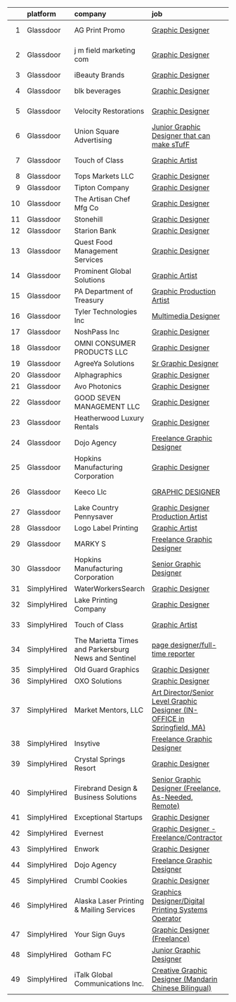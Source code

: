 

|    | platform    | company                                              | job                                                                                                                                                                                                                                                                                                                                                                                                                                                                                                                                                                                                                                                                                                                                                                                                                                                                                                                                                                                                         | update_time   | location            |
|---:|:------------|:-----------------------------------------------------|:------------------------------------------------------------------------------------------------------------------------------------------------------------------------------------------------------------------------------------------------------------------------------------------------------------------------------------------------------------------------------------------------------------------------------------------------------------------------------------------------------------------------------------------------------------------------------------------------------------------------------------------------------------------------------------------------------------------------------------------------------------------------------------------------------------------------------------------------------------------------------------------------------------------------------------------------------------------------------------------------------------|:--------------|:--------------------|
|  1 | Glassdoor   | AG Print Promo                                       | [Graphic Designer](https://www.glassdoor.com/partner/jobListing.htm?pos=120&ao=1110586&s=58&guid=00000180ff25ee019fa85e373c5f2d3c&src=GD_JOB_AD&t=SR&vt=w&ea=1&cs=1_aedd581c&cb=1653548117973&jobListingId=1007891782589&cpc=BAB9AA3F436D8911&jrtk=3-0-1g3vibrjar166801-1g3vibrjnkuja800-8364e1a8b6e4e537--6NYlbfkN0DZ_-KDic7pbsuDuSDvqrg4K-eC_C3SKuyHfIHA2t9JOdnJRHw665Z_mhrKULj5rddsPe1f9U0MbDdxyaFx1sukCdztoiCdmNZAqy4jt2RoDzRr515p8FtyQ6N_xl0-MPfbY8G7bc9Wl1i-812IBRj_EOsejA-t3R83-gSf8QhqpCZZxFeySspwBll51lTdnw2L8M1y4zn-c2vY6KteBwWtj5ovko_LbK90tdXOUspx7Z8zxEgCZuO53xMjY9fddMRscf2LcEYSjIaE-OGhBUuMWyJodWqqNw4CxoK__0ddqp1chjSo9lXX4j9Poo0eCYE_cL3BifgYfpTOiUuB24P_RkWmu2eWWXfnYzUlzSglvVCdCEL8WFznsCp8l-ESxkWdWE1hM5R1Ztw6qpU96-Ie23ZQr-qschX-C34iLpfBGg3jG2_Ls7Pv4TpqUDgM3OQazELvG6RehFGVIgE4rNJ1zQRxbsRdqP_99xyCmxi1OiSfXjHAxkq6QJglGh4feCI%3D)                                                                                                                                                   | 24h           | Cuyahoga Falls, OH  |
|  2 | Glassdoor   | j m field marketing com                              | [Graphic Designer](https://www.glassdoor.com/partner/jobListing.htm?pos=121&ao=1110586&s=58&guid=00000180ff25ee019fa85e373c5f2d3c&src=GD_JOB_AD&t=SR&vt=w&ea=1&cs=1_b6aef319&cb=1653548117973&jobListingId=1007876130978&cpc=82ABD2B5CEB98952&jrtk=3-0-1g3vibrjar166801-1g3vibrjnkuja800-938404155b3e5738--6NYlbfkN0DzpaRGt2zuf7LZ9vq62xs5UJvmfosCwheIzR0snvZDY8-_1yUZhPwIDgsmz9Ci8wiQbUxCJfpBZbuJSkruR0jjXwhpE8P6HK-8LaPn9nslhmtpPSkbCrYUPlOku1hsw2fnLma_j7ln-fhSkGR89okZqd56oQ31LtqJDAu-votV2NPHAzRKWfS5QJtmlQvmgkd_hijMasor3voR2eiOoNPoK4-Vl6iI4dl1CC_aS9QVMXk8A96iHAEH9L7khGs4n7lT0ksK5qw2tXB4Mhey4qZf_RIPxsDVa_s4PJOaUqyOdilfqtsRTkZWhcZPKOshXhXk9v-bMR1DmFIF3I8RUUSo2tLLfj7l5o7PBT-jzOH-Qy3zL8A5_sL5SfVeUMk5mO4LON6qdjsishZmuN44qa3BEYlbSSz0wLdPkBlQnDRGq6UJb784U-esHGJKiEhBRAd_x2Dh7q9hFi_WsJ1Z_QVo3tnx2fAEXwngJhQ5x-G0VxRRCaPnUgonZPAwj9BH8DI%3D)                                                                                                                                                   | 6d            | Fort Lauderdale, FL |
|  3 | Glassdoor   | iBeauty Brands                                       | [Graphic Designer](https://www.glassdoor.com/partner/jobListing.htm?pos=118&ao=1110586&s=58&guid=00000180ff25ee019fa85e373c5f2d3c&src=GD_JOB_AD&t=SR&vt=w&ea=1&cs=1_df7e7527&cb=1653548117972&jobListingId=1007889460296&cpc=9DC6E4D8324653EE&jrtk=3-0-1g3vibrjar166801-1g3vibrjnkuja800-6ac29f4d46719f01--6NYlbfkN0Bak6EwiWOi-lH95KQGz_2IteeDTGQu8PC0CTdvZEvB8aTxCVl-Yeh_qmspGBAX3vgbxoJuzbW3FoZo6byqxCXLwNK56gfZUKijTHbUINfxmFBAYcY2Zo0iMzF5nIGQKxFqPZLLuwSb9yYcLqtdWuGuYE1VrKOIl7uGDXH6xNO85maWtBP_MC4qKz8SMUW7d8-M70NWrLfB3as8SpTVvPlrNyyFmfjQGlHbMOTA8CyqdUb_nEh4j8qyJ5vvsyPb288H5Zg2oTOdlX0yXdpVyQ1g6LvlKZcIQtXYenQuX8j0eUr4hlTiXomWuvRZZy-5PXbeeiSvHz0aKZaIdPjU78GvthW7yFuh9EUZoRHdfgQdPF5_uz3U7dx98eWjVTcESgWMFNE9rlVngOm-omKUbzBoPHn-UqCE_20-yxMF5K95Q3BYuVvKE-AP4uYd_ZtJ2FveqGr52H1e5WUMH1lLk_nvAZa3SLLOqRJ5oBftcePaT6GMHUW9DMsaW1dPmXGFh-M%3D)                                                                                                                                                   | 1d            | Remote              |
|  4 | Glassdoor   | blk  beverages                                       | [Graphic Designer](https://www.glassdoor.com/partner/jobListing.htm?pos=119&ao=1110586&s=58&guid=00000180ff25ee019fa85e373c5f2d3c&src=GD_JOB_AD&t=SR&vt=w&ea=1&cs=1_87dff583&cb=1653548117972&jobListingId=1007892816707&cpc=C5F9C09AE97B3D2F&jrtk=3-0-1g3vibrjar166801-1g3vibrjnkuja800-1ecf4d54b677fe95--6NYlbfkN0CmQFptuBwvgpP4H4UAn4vcQR8wV1X6TBGDeNhWpA9WGfQKlENHw0w71bZ0P9IZXQ8AUFEtpsp3BXtvCPTxRJV1MVztDu1j8R7tRaC6CKITRKXepZ47vhb2dF31f0NKn5PklY5srQOMhWjnm86twTPB6y8yVGOw3q1eANUKUegKMYSdux0g_hZNyMCOXQZyjt0Dav514MK-YVE1sbRoEnEISMOO-GFekBOWFFKAxK-IVLMk9lNX4dEbabAYYceaCCSjuUb-AL-PwUApfOENAnx74QEG7zHfItJohEXsX1UnQABYHl3Rayjkb1ibNlP76rnxcBHWSnKnjwBI7UmyPz8SUVZdXnv_rH1eSID9vnZNiD26DipWaSm9dxfsM0cattVNJ1Rrvw0GnbSaXdBC7HOaoYAIcO_Fb7B7ENzEHN_UXuNqT2iQwOU17GcNxWVkao1i47tFO7Az8MXrywgAeWvqWHkB9iiRnPCT8ZWinAKh2goSFYafIWpiIwqcQIKuapY%3D)                                                                                                                                                   | 24h           | Calabasas, CA       |
|  5 | Glassdoor   | Velocity Restorations                                | [Graphic Designer](https://www.glassdoor.com/partner/jobListing.htm?pos=114&ao=1110586&s=58&guid=00000180ff25ee019fa85e373c5f2d3c&src=GD_JOB_AD&t=SR&vt=w&ea=1&cs=1_4220008e&cb=1653548117972&jobListingId=1007887911698&cpc=F4EED0218A761C36&jrtk=3-0-1g3vibrjar166801-1g3vibrjnkuja800-e0fc1e34557cf4ec--6NYlbfkN0AN77IQYG4qNB0SF0w9dx5AeT6p643ab1gAjaH6HGqssQBJA-4q5WvA0ZG4q-PtYsqQ5oFqe6g39A6o_3et2Zbam0LYqADelB5QvZubF_F5f8UoVpNEnwAjONPvZzbWbiwc86gvmgZR83hvAqvKPaWK8S-001_GxdYoqVb-xeTFYIMCe4Y589JWzH24nNCqXLHIGvkrqoyy9RRhRBZesdF6_4jxAfnLP7Emir-A4V8w3Uhga1_YFvg_15Y9b96UtiAZgKLrIpX0awk_2r3ZOzxXmtYTQtpvfzSgY7A1e9xaLnXHXZOv01Xe8jB5rGeRp2w8hkZ3HHQWZP-K8JdHzAZ4Uy5Kxmy5cQd9GZv7d9X2bSL_lPh1ou7eIIpACkxhrNnxAvURIJPyFxFYLv0dh3v3jdJxlPhhvMHRqaw2FFUgvmd8hLPPtbl5uwxalsfvHpJgqDmgiR3S_e0dfC9sMzI1fzYS521R2WKchvhl8ld4HOtNuzrmdiu8CnVlxX-UhJ9UZhfZ_D0DFttcf9ik05B5NdK4b1RDIyboP6S1flHtlJcA7RhbvZRJf1Yevv6Q_EwVk9I6Dl6vIHwQLE8RBl_rmyeE1E2TJPY%3D)                                                   | 1d            | Cantonment, FL      |
|  6 | Glassdoor   | Union Square Advertising                             | [Junior Graphic Designer that can make sTufF ](https://www.glassdoor.com/partner/jobListing.htm?pos=125&ao=1110586&s=58&guid=00000180ff25ee019fa85e373c5f2d3c&src=GD_JOB_AD&t=SR&vt=w&ea=1&cs=1_f1164013&cb=1653548117973&jobListingId=1007886902861&cpc=6A22310A23505C64&jrtk=3-0-1g3vibrjar166801-1g3vibrjnkuja800-35cee95f2eade8d0--6NYlbfkN0AigI7WPkK7QOa8fhCxvhu3jyMHL7SKFokhLQprkIsIaJo1JuzSudU6oAL4N_YZqwdU1oU07On-tFYiSBVvQlF0JcYNHv8t8fXaHWCC7rZsQ-GpFhbGLEorqxWP_IYshdXvi7_OWmV0iIFCY872jRcg1W5qhDlBxQMwvGxPI84xgOUw8UastsDZZkcQfeH2fGKwVWEa1LkNB9arabkrdeCGQqhRLkBgNUtiF4nQtgrmhfUYwgb1jS3Cji8V8q7Y6sbhvGrglW-zOB7ShUccAZvGO_Fxqk129g2FqcA9S-xf54sHU_2yZspTFIX8rsstWYLowQ7IdLaWaxabewfYPAZUS1g_0ODmuWSVgIPgRNTS5c9ovUoW1nGQrMY6DHFr70oDlLvlQOa200vVpMcIW_ORfKvavCT4AwztTNXQVwD-R4NRmBgZHSx2ijc-OW1zSBoCHKIRQ8bebqNLDhx9UxSw-zlfGCxALLApLlOe706fhcMDzfjm2kR3nmpq9a7AmNY%3D)                                                                                                                       | 2d            | Ronkonkoma, NY      |
|  7 | Glassdoor   | Touch of Class                                       | [Graphic Artist](https://www.glassdoor.com/partner/jobListing.htm?pos=101&ao=1110586&s=58&guid=00000180ff25ee019fa85e373c5f2d3c&src=GD_JOB_AD&t=SR&vt=w&ea=1&cs=1_6a45b9e6&cb=1653548117969&jobListingId=1007892837281&cpc=93FEE4B5AF931032&jrtk=3-0-1g3vibrjar166801-1g3vibrjnkuja800-a99f29ac07e35c36--6NYlbfkN0DU132bGt_BV2dMWCFD-5MlgGDattNy7LHNV8We2AZ6-X2kg5Boov__sw1ZYj9e0-ppHScXlxUoUMWwSmH2B06TCaGowMPXlCs1hnrWF2rej4QU-jLPmaNJ38kU5VUXWT3yWTUdZO1Q-hZDkqb2I9EFz9MaIM355mGtC8jQpGmjumOcgZgv09uyiiHbohG5NN5KZziaE8hnYPPV0DIe7puWnpbLQpHNw9CBq6i2laEY-GfKaDr5SfCDB60ZzlRSD6vhIWRC-SazD9o8DUFc2MSzqtQ7OI-WcpmygF4RIg-lTriGze251ueVsGZJ1gAipri2lMeWOGdXykBDKN6YfY4ZRFoc4Y2bsyDrA3KmKZNXZfhIaMYJjdd85Mm8I3Ee0dJcgdnqBozO_oLZyfobs-ptAHYkygc7fp59DisNQg_Qyn1oNA4oGpZBpmYevV0Foa6S38rp36TRmcfLwPUegaoFOzHZlG5fux58A4qOjWHnuhAiSOQInfNtIBzM90LJdO-hS4bhK1DZ9Q%3D%3D)                                                                                                                                       | 24h           | Huntingburg, IN     |
|  8 | Glassdoor   | Tops Markets LLC                                     | [Graphic Designer](https://www.glassdoor.com/partner/jobListing.htm?pos=117&ao=1110586&s=58&guid=00000180ff25ee019fa85e373c5f2d3c&src=GD_JOB_AD&t=SR&vt=w&ea=1&cs=1_23a39098&cb=1653548117972&jobListingId=1007857449142&cpc=D3E44275D43A938E&jrtk=3-0-1g3vibrjar166801-1g3vibrjnkuja800-ba8700cdfeab0084--6NYlbfkN0BAKKmb-QGsGCQhq3lD8GDcv4c5HFq6M48wRkepauLYy5YrOqwN_23GpDgCqGZyI5gtTd0wUsp8kjA7CBVQmvihtpKccgCCleb36HbodbhOK8TYaWb6Kp3fQUeq-2FPJe3cny7P6xI7tvNwrpMmF7HZ-o4H0qjDhzw2QaJMES-ltR5DLjXASrs7_aJlESpEIMgT_GNHU856aIXiMFmfdvj3TnQKq-Sy9ytESzBYG-uLpIOS3-TzPOfkcCjlkbIR0HIdsBZe3HFCAp9gebx7WKD5XHEztJUFt7G0Vvgfis0jo5fjFQNHDqp1517v57RpXrpdeCwJwNWuRlLCYuO1HiQDPH9oV_UcWSz70Gevs2v_HpAs_mV7ZsQIFEGOoVjbSgBJzM49PfAAfy8FquaKHrTT1mzEO_HAQSwA30hzs6TEwTiisz8_562RbUVYvhseJKK5uVqyEoDKMLp3XH9BKGMfrCxx2B4phXzrAsBHZrRwA2r5fgH6Hp-h)                                                                                                                                                                 | 13d           | Buffalo, NY         |
|  9 | Glassdoor   | Tipton Company                                       | [Graphic Designer](https://www.glassdoor.com/partner/jobListing.htm?pos=108&ao=1110586&s=58&guid=00000180ff25ee019fa85e373c5f2d3c&src=GD_JOB_AD&t=SR&vt=w&ea=1&cs=1_4ed23817&cb=1653548117971&jobListingId=1007893378533&cpc=18C9CE28155C17C5&jrtk=3-0-1g3vibrjar166801-1g3vibrjnkuja800-539e8f0b1cd0f5af--6NYlbfkN0CPp6jeW1zekuV_hnBvwD_NHY8Qw2bk_pW6jjSmfNwL9TNRZZdx22Oz77CEgfFubkaAftodq06zaVag5YbRpcdfa5qnxrbNhp0698VO33MSxRsVe5_jck43r6PjYSSHjF5m7Cj0rgyi_BfJ8IpBvcS_ALh0pcWyVr-ydjDU0pXS0G9NZeKxYlmFKVM8AT77Ag7BMGQbxCtaDkkiRj6DxyHOiIotCo8UZrAfxV-itbRqOiPxHeOwxhjJZyL3iBnVkj9JZ6YZvjGxGE6x959ZJLPFC7zMksAafbkJcEuvAH4ra_cUx7pU473TVLd5Tarxiu3y7F4ZmOI6F_bjQnlCyvj1RXY2mL_Ap94KQ4EATf3VaIKaKMXn_aNRp8A5nnzrXDtY4FCfcaCGzoAgrEnetrWuT6m8slHBlgd-JQUQY_0VgpllVuGkjr518MULap-NX8zn6dllTijW5EWE5B4ma85IbiX4hLygEbNJBT6qjoPizbWeDeVtQlTf)                                                                                                                                                                 | 24h           | Conroe, TX          |
| 10 | Glassdoor   | The Artisan Chef Mfg Co                              | [Graphic Designer](https://www.glassdoor.com/partner/jobListing.htm?pos=128&ao=1110586&s=58&guid=00000180ff25ee019fa85e373c5f2d3c&src=GD_JOB_AD&t=SR&vt=w&ea=1&cs=1_6a779b0f&cb=1653548117973&jobListingId=1007879161347&cpc=2F9DD8B511C89582&jrtk=3-0-1g3vibrjar166801-1g3vibrjnkuja800-63ff8888b6f225e7--6NYlbfkN0CTwPszrIuTjOkQeUc5MIWxzw-_VculH-63Icgcax8GTsOzLjiwqGMXqHMoiEPHNu2QBKvSlWYgVY-YS7QhK8r0eQmzOKKmhL_ETDN0zeNLz3VTCDYiFW9903BpvCj2NXniu66sD5pb70R_YwMi6StmZGFI_sxJMXRt-uyZOagi4dr5ZRR17bse9HyyBzj-fH0T0Q3daWVA3H1vBREO3pgwpncm15bRbCRarYgR6qZLZkxJtq7d4HvzaGr26R_MzALoiyFsXiCBRoHPnIJDr2Fs97_EIRvPhUrDjK0l3fzBoAQxR4vfrtypXOn2JqnaVc7BxVS_3iuoHLNMfUYEgqXp19VAvtml8YwTIlJv1vDP0WMCTpxsIZrRvQLYhQaaSRuowtTNec46iOKPo8d29J4iL3kAi4P49sRqFBOGXaI_eXzeb-IdOmNFzZL4HfDW_s1JnoUpCrNFaBlUNkvYIXDu9zhJ_1Pltps-VJvhewo0WtDLQwtF__W2)                                                                                                                                                                 | 5d            | Lawrence, MA        |
| 11 | Glassdoor   | Stonehill                                            | [Graphic Designer](https://www.glassdoor.com/partner/jobListing.htm?pos=113&ao=1110586&s=58&guid=00000180ff25ee019fa85e373c5f2d3c&src=GD_JOB_AD&t=SR&vt=w&ea=1&cs=1_3daf1a2e&cb=1653548117972&jobListingId=1007886494205&cpc=21001CD36CB5FE0E&jrtk=3-0-1g3vibrjar166801-1g3vibrjnkuja800-392b97544846780f--6NYlbfkN0DukAwDndutArnS8OT3znlJ-TW2KpK_7rZjO0LfXc6UVM8FZ84QkzchY80lh5enYYrW0VaGHV0gFrTdmc1U3TKjDTPVXVogYy5-1vYbkatj9xZxmJMadY7VfXLICoJmJ9eLDt3dll5SRjul87wkb9_Ebw3B8keGnpL_UVcfE_cLnxd61uS6Kje7nxA4wCS7jCBVCrh2ESDgklpgx7AIwU2DttX2-uoCQeKEgy3v-DmPXD31W6qdIq63Upz3w5jW0_293ux83UAwPzyKuXbs70AVDsdL4acyMwfEcXPsgN-5bKdB6atFh2dsxGYWmrfDGJ4RacumeHBi8E8qE_kxVYCVP98XUE5mt_qFhZ3OudLKyWZxru0MRkPQcm80kpVTWFukwhghBVFh7QvMph9N8vUDyLBrqMxBGOlSjW38ekBULFYa55hfLBd67WWBBnxiZM7KtPc-v8ZuGoPBqT9HtRB_w4xsLgQDF-65U0O80yIc6LrmC86ukcOOXdqCJRWxBZ3EXpkDBnkNHw%3D%3D)                                                                                                                                     | 2d            | Tampa, FL           |
| 12 | Glassdoor   | Starion Bank                                         | [Graphic Designer](https://www.glassdoor.com/partner/jobListing.htm?pos=103&ao=1110586&s=58&guid=00000180ff25ee019fa85e373c5f2d3c&src=GD_JOB_AD&t=SR&vt=w&cs=1_dc9c5674&cb=1653548117969&jobListingId=1007885276536&cpc=CB2768E455C10F6C&jrtk=3-0-1g3vibrjar166801-1g3vibrjnkuja800-d911b274be7a1e5e--6NYlbfkN0CxY3T6wbeSLr0xZ7XQXPLwOsWwOS7NzUjirOF6yuWfkYo0YWldOXU46N1gTfUDRAkvy_xSPc3JJeMf8xDd4-A0Zv5i8NCGhT2JET7vpXhI7gC0zgVcdhBUOeW-gVIpTH45RJqoKsLHsOBQoEN0CzlYw0ZViCeS9fuAZaebvKt0Bv2OOpIFOLHZuKgmbAtUHLitwFBr2Eb5TTieYY4CxTFofB-7QI1rHEmNg4oXrRlk66fqT-jfxEVTZi4V0nfVVhZfJjgFQEHUfhR5iB9fuhGJHTBK8iDt3PWFjuKn02DZWutSkwNKKFsb5MccZ_dfGZ0Z5jEmen2uS8AMe73QdiKnvZuc-ogksFXdy_ylnOXwNLHzRGQIpCIjTuVGuiLkKXD4-YBZKfOrAuxWwbo73ZHP81PN3EegH_dGCqpYHEKHnulHsh8y-QUADxD34HqyJcb_aznRogXezbbF-2HoHan1MTT_9uhf_Jo%3D)                                                                                                                                                                                        | 2d            | Bismarck, ND        |
| 13 | Glassdoor   | Quest Food Management Services                       | [Graphic Designer](https://www.glassdoor.com/partner/jobListing.htm?pos=106&ao=1110586&s=58&guid=00000180ff25ee019fa85e373c5f2d3c&src=GD_JOB_AD&t=SR&vt=w&cs=1_e39d8bf9&cb=1653548117970&jobListingId=1007888125033&cpc=BD04BF404FBE42C1&jrtk=3-0-1g3vibrjar166801-1g3vibrjnkuja800-4ad4c2e99247608a--6NYlbfkN0CqrusGHFRppvyTKg7XyXvx66OtMXMeaeF4tLyTX40r8nT222sUquYWPMciJ_QUUsEjnfs73GCabgt9WqwaySXpA8OOcweTJgvrMNRd9HcmxapY7_MIvwtS7_TNOiisV3b4ZBD2NE56HgkEkdeV-WY1j_6l5R6jLcvYSsJ_mjRv-Kyns4b8hlMdVTY3BxE1wRGZwwQ5HDCk06F5XROoMJu9iEFvPMkP0HVnHNIhrVjMb1fCVAP_1kej6oM1d3bzmsSWTIDzto29QxebF-IZGk7MBIthisJDBboA4smD3wVYKdFbAkb5HJ2Maom-sKvoYseMMqKBxLY3qv9kmfwipq5aH--rnyx_UABfRRmtBzXrO4Og-9nH69NgvMfCa3yhg_aS78032possDgRb0YkEROWeQkGMgHQ5sJwVDdC6GlaxjmT8sgCV5Rl04cDWH56xfmiOcl2RaLErgM091IjxRpFj2XkyawGhStjB2YwHNquUirW3phpGCXcPIdsxNB_MEO3kHH9v5h0eRKfosI5NAJCrCTPHP14L_L4UqiKaTiBFmSBbrTiTwbR)                                                                                                      | 1d            | Lombard, IL         |
| 14 | Glassdoor   | Prominent Global Solutions                           | [Graphic Artist](https://www.glassdoor.com/partner/jobListing.htm?pos=112&ao=1110586&s=58&guid=00000180ff25ee019fa85e373c5f2d3c&src=GD_JOB_AD&t=SR&vt=w&ea=1&cs=1_605865ed&cb=1653548117971&jobListingId=1007892716017&cpc=4AF433014564FFC7&jrtk=3-0-1g3vibrjar166801-1g3vibrjnkuja800-18582161354f4e92--6NYlbfkN0Cd5ZvLdai7cR0fypH5_WiGezUQesq24dbKuF0ly35ya84jt7e3GFL07ofNyPiWE1vhZiJOBaTGdPwp7EdXaGSdeDNA_hRqYiWUwQUUFYANFfO1MW27tbpxe9t9faEpxQeEmjJCGnGqOlaD8Jdw4l-3Miu6LA2VQ92ilHx1ePbiK1vhXBonOGYbNW5H63fQSH0mVoMcWYaY8L8e3vN3vhLtMZrNZGld2Mo2KupbVL06vy-2x25XeEaqhJEu2r8x3DXLRZDh6qziZZAMhLtmT_aWxKCvgLo3gTIP3p5MPLiwqiEPDY5yDpF0mhrn0DeqtpZR_ipGeT44F1O6784Klgq0ZQXvi1v1wwEL5zeOIhljr8kEI_jebcQD3eqmi7aLD18ipKP-t5QgN7UGxga3ZDwEeFCSxAS-cGt4vJBAgHwLG57Adbkhc9BFUh6HBdeJ-3fSUWQVucRNQwp3DzechimBatkxIoRTNFA_UkM90Y-2zjEJwRstBzQsx_WTGxmqV31FuDaQ6GstFQ%3D%3D)                                                                                                                                       | 24h           | Washington, DC      |
| 15 | Glassdoor   | PA Department of Treasury                            | [Graphic Production Artist](https://www.glassdoor.com/partner/jobListing.htm?pos=129&ao=1110586&s=58&guid=00000180ff25ee019fa85e373c5f2d3c&src=GD_JOB_AD&t=SR&vt=w&ea=1&cs=1_c65b7ac6&cb=1653548117973&jobListingId=1007861835366&cpc=56C4EA4A1A191A49&jrtk=3-0-1g3vibrjar166801-1g3vibrjnkuja800-d1e86d3640b29cbb--6NYlbfkN0Bhl-FdKKiMAjH1L6cZ6qJWSAe0Tf1J8XERlKcs7NjnmiZvyAlBgE8BtwYDgFO6M0TbK7deMqshs6in4yCjSkwr116EpvKkxiUTLohjUcof7fosk-gKJKbkkGVI5I-yur734tK0tXLpK2HBHVXPpE-edNQBgpn0sNwAaXZrOUxvySCoXniiBQlRjITCeVKegDA4VT_y55NBxnl_n667gvDi5yXK4Ttc4A1XCKhdL-rsZajDVeAyFc4APJ51pvJvbEZHJC1qGUEJTcBq4eEK4PHykgm1fe2qJU0igd2NPCOySiB1Bg3V89VOffMVPzuaZVQaPMDOVIYEEvmBKlMZ1u3cKV4BMZpHksM0IWBTWwjpU7ggI5JzYE-8pswshHdG0aPDB9pv8tEZHLTYKgFmAuvIVCkJw_wcjL4YgeFMOn2ZSJIRLvR1oCldg3lwEXnScpzix8Q3C6jsXS96ib-46Mmb9UwspQq84xzXk0CUtKutp0adlBJxdshnrRQ8wDKfFDkxMI8s6B5rJw%3D%3D)                                                                                                                            | 12d           | Harrisburg, PA      |
| 16 | Glassdoor   | Tyler Technologies  Inc                              | [Multimedia Designer](https://www.glassdoor.com/partner/jobListing.htm?pos=130&ao=1110586&s=58&guid=00000180ff25ee019fa85e373c5f2d3c&src=GD_JOB_AD&t=SR&vt=w&cs=1_201c8137&cb=1653548117973&jobListingId=1007857309112&cpc=1160948BCBA38B5B&jrtk=3-0-1g3vibrjar166801-1g3vibrjnkuja800-dd8bc75300007310--6NYlbfkN0CeE3Wp1M-8tH35RiH3f1Z9bIMggqs9mWwktycFHRXbIf7vsqZ4_y01d_779IArYzGgkD3c3RUEIsvvWAj4B7KJ5xrYD0fTunylj0Ft6cly-WAg1wnZLOq7n8bdzlWrAzv4tB0GPWWkG_DyKqCQxUCE0Au0P59zqHR_-madaGoIG7LoJfqdSIrcVeCgYhErHZAxT4dYpHHVqww7zQRFhTCJXr64ywBF1pUJ8noT51rzhx_W9Pwg0_klNfWa7Ty7wRAu2wdSm0_usfRHQNcBBqped9xeu8MVTTBrmf_3XZ_wx2cJ0Cp3GY5EmZHyhEk8Jhmc8X4RhBF8fSu9jYap3j-XjCWwad8KiDzFH6DRhJHPvCXvhWOknHadMcI3hDPSw041pRRaUp54MtFB66pZAOyJrkx_HOmKyvqk2p651JEVcRBf82wZAxcjfwsAMzTtVOKYy3v3kNcotuGQSPkL2iRrMC6_mGVR7PGF_XNJyHgOQFoTS15LiTZfMq3Q9pIHWtnML9NLysD_TZztEvnjN9TWGOHC0cnuebu5DhBSoDPjEA%3D%3D)                                                                                                       | 13d           | Plano, TX           |
| 17 | Glassdoor   | NoshPass  Inc                                        | [Graphic Designer](https://www.glassdoor.com/partner/jobListing.htm?pos=105&ao=1110586&s=58&guid=00000180ff25ee019fa85e373c5f2d3c&src=GD_JOB_AD&t=SR&vt=w&ea=1&cs=1_1ee2d70f&cb=1653548117970&jobListingId=1007893607703&cpc=18C9CE28155C17C5&jrtk=3-0-1g3vibrjar166801-1g3vibrjnkuja800-e3459b51b1f19c90--6NYlbfkN0AZiaPZyccuKjlre0e0RaBFeO48J0QExrO5hcuLctOVaC16jkNaXZoWZA7CJ4F1HmQ2LxG5gCcNCNyNtIR171JTLiD0RobPNyVB262fcEhW8Lu5n_vk1kNbYK8Hq1Y0loeaeWnp8ZNNyBuhxe2RxGzjSOu7guq20mIIvTqCJe58G_VVZeih6I8OUYjvPHX0rC6LHR0TmqXtlTyG00jyc1KqCR5wxFk5NGFITNVSRmv4k4TEFb5UTcJ0nkAeMpDjRFhvoky2KSsrdYLtotfmSXf9riOTl3XXqxkh_XwadQtfw1NV1lUQ_RZtQ6g3kzRr6pS03CegtNb8C_rf9Pjry3hQwfmxQtkc1kBp70vtoQudjFcD1WVAWlXUUptHh8LCrnbRo0hh5SEO73oxc69SQhZ1JzzoPjXF1dZAvIVc3VTrf6M2PlmZuy46BECuJi4BGAx1ktAqXUYimttQsjQG_Hao-FbSg7YYMhs04WVm51RWp7g5dNsJxyCtfgDPCfVeOBY%3D)                                                                                                                                                   | 24h           | Remote              |
| 18 | Glassdoor   | OMNI CONSUMER PRODUCTS LLC                           | [Graphic Designer](https://www.glassdoor.com/partner/jobListing.htm?pos=109&ao=1110586&s=58&guid=00000180ff25ee019fa85e373c5f2d3c&src=GD_JOB_AD&t=SR&vt=w&ea=1&cs=1_a8bad2d8&cb=1653548117971&jobListingId=1007889603397&cpc=64DC0C913FDBAADD&jrtk=3-0-1g3vibrjar166801-1g3vibrjnkuja800-61a710008d1de145--6NYlbfkN0DA29fAIWzMUN2zo2rByGww4QFfmfq4cE7ge9TBo7X8oE45YmG8TofcGxxHz90jDPkaExRLftcRbDrnWlC5hnWKtV94Vk9eaE_00hIOBnnNNT6oPys2RgwQt2iu6gglzuGHvBEqIUYfT2i9zA-DcbXI8Rd2K6yRZFMMeGaM06t0dlqyilxMg3rd0V1gtn9ar2XgoLDAHL-8mJy1XtMWJBIAfp1fFARX2LB489IbujG6fiJ79-xAnA9ZTsSOqYHOTVYbZGZoSi_zhoAHpdhAcJwMTqtMLHMwUPq0jM1wCj9xS4MGB_kPqJYFKJ7gIoi9bH9IDgIIJC91Wz11NAfqsZyJIpABgGnYYPzHdXV4royW2UX8QzFCfhQlafnNUF5q9LyIE7sp27jgDngVaGCYmLRwXHXdNtQAoNo9vLhsniWEtSFH8Z-b6yod7x8R4A_GuejfuetFCuW5NYBjh1jzAeth8c6p14OPzcAuEjM1kCs79JWZshvywYJ63eMaGBFexYg%3D)                                                                                                                                                   | 1d            | Myrtle Beach, SC    |
| 19 | Glassdoor   | AgreeYa Solutions                                    | [Sr  Graphic Designer](https://www.glassdoor.com/partner/jobListing.htm?pos=123&ao=1110586&s=58&guid=00000180ff25ee019fa85e373c5f2d3c&src=GD_JOB_AD&t=SR&vt=w&ea=1&cs=1_16bcb5b6&cb=1653548117973&jobListingId=1007892516788&cpc=AC285F3A3ECA6BB0&jrtk=3-0-1g3vibrjar166801-1g3vibrjnkuja800-1ee65899642a1a31--6NYlbfkN0Dwb_YIohz4zuU9-hizYTxpAJ9-qZQvsILXUPhgrrTAx5tS5Q7cYMYpo6ALWUQbQqMUUvPlxVMO1WWp3PLb-wFWwE2h1DPwT-1_aiv_c6zOUAiFerzb4A9AS1PP6sx0x5fzJVqYt6gf4MY0oVjHHkTWGWlgB8WXRTWlgSXHOBmw7TeBAEbmO33wq0u5krz7pAlg2taznHsr7hyh9ToNOfVDqt86G9QAE4FBlfMMeIeZLSJ8-DqFP8ZFsk2ZT7-Rhzip7K3mOgA-fgBt2yG6SvhhmhbRbgbDoM9r1va9VGQN4YMfrPNLGrH_1sIVOiCZUb9SAtgVMlQHdOPw2T2qoCYBLInabGBvpbUiNvJuqgDK1KTDzYjmM7xg5qtI0fE7eG0Em8CWbEiHqEHCurTI4ftNZfaQZJf4HQfS9csTIAgj_sZf2ejagfj6XFPIRqv5UJveY8xM9wG7BtjeNRsBNcVIKeYFxAfjOj68ZRMHCOV02wkRCZzqi_QalBtJxDh-EUI%3D)                                                                                                                                               | 24h           | Remote              |
| 20 | Glassdoor   | Alphagraphics                                        | [Graphic Designer](https://www.glassdoor.com/partner/jobListing.htm?pos=110&ao=1110586&s=58&guid=00000180ff25ee019fa85e373c5f2d3c&src=GD_JOB_AD&t=SR&vt=w&ea=1&cs=1_da9c9d32&cb=1653548117971&jobListingId=1007892531382&cpc=59DF70BB7E75A6DF&jrtk=3-0-1g3vibrjar166801-1g3vibrjnkuja800-d307e90f212fd32a--6NYlbfkN0AB2OpSIAKLgPY_uQgzcNn6u9QKHGTqbdYZ3hFbWZVZZz8d8LSRAmRtPhc6wcgbxHP_SJcdAHlCzaR2NXxgMu_EcZItHcaCFD565TH8J0R-VWR9a8xOHG-x2wBvQPhznFVG6zShVvw5q-To10LcrwZxOLC0RMDg5SDJFJZ-AYeThLAyI3HnGTVYe42Gx6MuSu8PDj17siiAZDPfmQb8y3C_7KOky6MpU1mH5MvG9XU9yyy3AMwHlBkJeZBN9T9o-1hYguJ7j2WKyT8yBn4oxD86wzRZo4ifPVIfWTB7pVi9RSLn4JaGISeZDWl8_BWWU7XX_ZAhTOER_CiCgeQken5Xfm7Ee1lRQ285KRSqpEGzn-dFwuxFRdZyBoplAddtqQv09MBm3kd7KnwBfQCUFyfA1yHJUmKJP5ZKnYlMIaub6022dimM-d9HztlnHBQoHCWI94xvmGxSZuzHvQrhAxqiQfUrhBSfVZBkV4fZ45uKvCe04zjjVl72Thkqj8WxgY7ZdP1S8Ndkbg%3D%3D)                                                                                                                                     | 24h           | Plano, TX           |
| 21 | Glassdoor   | Avo Photonics                                        | [Graphic Designer](https://www.glassdoor.com/partner/jobListing.htm?pos=122&ao=1110586&s=58&guid=00000180ff25ee019fa85e373c5f2d3c&src=GD_JOB_AD&t=SR&vt=w&ea=1&cs=1_6dd23bde&cb=1653548117973&jobListingId=1007873033660&cpc=6BF42D0955AE9A34&jrtk=3-0-1g3vibrjar166801-1g3vibrjnkuja800-aab8f3948449e160--6NYlbfkN0Ca_RHJxs9oA0hNQnPNHZlhgHJpqecQrnexZw8ydoClER7WtRjykEHKn7JE7oafUz8d2-tz3qhuoa8dO01EZbYh_jXBXoKJDrENQzv_bu3n3LUEpG78gkNu_O1AMfCvyeNB_KpVzQZZzoI3_0uZ8bMQFcFJeBpTxzbK1L0Kozw-1uO2gsClOo_9V-VI6O8OHB_kURnph0XdIDoZkBdTF3OinhHKh8sWXQjRZaecq2NC1NZCMXDk7NxEQVxBlprt4AkfPeFjKMhOT2wna-oE-3SP9kd5IVLzZ103l2mFKxybcoEfohABwdSBIZk03sJVYSVwjwxHO07VlBL86a3SDaJXes-KlvaSDndvysJzkkZCmOB9S7SLyHQnGCHpLmd_2-WNgmJEm0vkeeKujecXjN6w04qRugpLzA29_2gOkmSHjgJR5SmYRmh-SsMdWdNO5M2mBUJexN7u2_ZWxzqc3T4OkOEI7_ln0yS49qeCw7Ehl0Nux4XTgETh-_lC9jYAT0w%3D)                                                                                                                                                   | 7d            | Horsham, PA         |
| 22 | Glassdoor   | GOOD SEVEN MANAGEMENT  LLC                           | [Graphic Designer](https://www.glassdoor.com/partner/jobListing.htm?pos=115&ao=1110586&s=58&guid=00000180ff25ee019fa85e373c5f2d3c&src=GD_JOB_AD&t=SR&vt=w&cs=1_dbb931fe&cb=1653548117971&jobListingId=1007873229275&cpc=7E331B339EFC28D0&jrtk=3-0-1g3vibrjar166801-1g3vibrjnkuja800-68d0f3d75fb5349d--6NYlbfkN0C501fxc0uhk62GLmwmM81oAmsX0c3QcBtGsHV9pT1nocF8CdO8mdNTVWhWlgR2Hv2369E9jWENDRVT3eEdFhLnX2n10KpgSFY1g2biorZR6hmQKMZfGxUm_YP1vMxoWvCSF4fzCmrnCKmXLkeaHoHbz4ITvB1zBVlQgzeOk-9k9d95bX84WisVn2eF7yOwwkif81hGdAmRRvu_Ys4M9T4VT5CWMEX9v6cgAFLwBGFbl0a3CpCIab8NdiFc587_WThFc4hDgM6Uw7djCmH3gSGTojRLqLeB5Zz2b-NCLKFClZ2mU4L9GhhgOo57-8bLsixYolTUFtqPOdAguiEuAENeI2TgTtWny2j_Nj4vntiAT0OUolVBiviMJdlLwfLKnOQRHV7jQa03RFNL1_RsEs-N_0ijH1dAXkwxvuv6N4AzlHjEy5HcFwR0oZrx55fUSm4SaQaAfn8-uR0ooY3GfOPB)                                                                                                                                                                                                      | 7d            | Remote              |
| 23 | Glassdoor   | Heatherwood Luxury Rentals                           | [Graphic Designer](https://www.glassdoor.com/partner/jobListing.htm?pos=104&ao=1110586&s=58&guid=00000180ff25ee019fa85e373c5f2d3c&src=GD_JOB_AD&t=SR&vt=w&ea=1&cs=1_b064220b&cb=1653548117970&jobListingId=1007892522162&cpc=2CAA794C6C8251AB&jrtk=3-0-1g3vibrjar166801-1g3vibrjnkuja800-e3936b78ae6e545b--6NYlbfkN0DL7TUBNFWbOVsecXJY7MRHBe6aiIQOyelsPoFuyHNwW4W4I0TWnoc7Hg0P4F2Czv0F1M66imGuggY8rpevkFl8p0ktoawFGu4wJ4ANQjv2DPvY4VErRMv3HcRSnCF0GUWSUbyBwzgunOCJ3R4IIORPodJ_-hJd7nufeoVGZt6StKVp_cgd7q2vnUojoltczjXR3mNy36xQ4mx8TZfr5n2iJpl187tHEd-hyD0LxU9D7AhHhVcjSPWqIXAtvK3c0hTPruLbpppZwB1IgoooXKSXrrZTMVWDUNHzfpEVgi7LDaUa036dXhRP5seDnivrbfKcbiC6byYDyAHHbS0nzdSw9l_TkVhR6aCc6OFclxBtaUcCFWaxHjCIJ3M_sRlIpm6TblNyIwWdSPTD7EsGmt8RNtvpJuDPwixBxGfxKYbHe0g4rG3ZyYu-5D2EncTWNbj4gkyiZRIfDKDZ41O_EZ14U9cn3XLwhejJKM3PMLp899A9NSM--xmONFPXQPs8IdZ2ptC6hL_KYA%3D%3D)                                                                                                                                     | 24h           | Commack, NY         |
| 24 | Glassdoor   | Dojo Agency                                          | [Freelance Graphic Designer](https://www.glassdoor.com/partner/jobListing.htm?pos=124&ao=1110586&s=58&guid=00000180ff25ee019fa85e373c5f2d3c&src=GD_JOB_AD&t=SR&vt=w&ea=1&cs=1_3b4abc98&cb=1653548117973&jobListingId=1007886314271&cpc=B076152010A3B66C&jrtk=3-0-1g3vibrjar166801-1g3vibrjnkuja800-6a0c92d1cc1faaff--6NYlbfkN0BJ7SxFFu0QS4s1WksMiRI1tKjLJJuNPDUQ_PYvNvf3fpUzcpH-6oJ1gM9ZieZiUVApO4EXtJPJ4hE27egZX63LdNYAHGNc4GmXi4OsKCdQoLedIYWNoZoydeunQfgYvOvZUtZISuvEkKAp8m_aL4l6r7S0nV04xK9MqCYvNi9H1BEhK4_4eEd06jWwncPGrtoYuM5_FAe0YgSHPwHHHmInGQodG1g4lRK4ahZyIGyLL8mGTnUns0coALBxWAOKePquIM8YlmcbB4Eff1znSi9aeKp8jpLYufhIn6T2TfEgMEx--nS3nE41WJwpmoT34ai4EPwC-wiBOJCFXQdVNKzK1Uqn4JiBhXK2k0UOi7O8aov7Ibbaq4knpRGzzKBrvDMkCih2UEcdPJzBsf5BCVqhxxA0fzna-ECUbeHfSoja6Nxx6x6w1rOv6I01tn636B2XZ4yTOE6TBtMvfDZrisft76BsiLpDcue5oYM5rZZmyjqUAGUcSZ03wvzeO_dcKdc%3D)                                                                                                                                         | 2d            | Oregon              |
| 25 | Glassdoor   | Hopkins Manufacturing Corporation                    | [Graphic Designer](https://www.glassdoor.com/partner/jobListing.htm?pos=111&ao=1110586&s=58&guid=00000180ff25ee019fa85e373c5f2d3c&src=GD_JOB_AD&t=SR&vt=w&cs=1_73ec2955&cb=1653548117971&jobListingId=1007892005486&cpc=983919718F9DC6F6&jrtk=3-0-1g3vibrjar166801-1g3vibrjnkuja800-991f1a8d6ebcd4d5--6NYlbfkN0B_HvgE05pFSkb_Z5lsewMK9saEU9PR9pR_cTHu3KaFsA9I98-t1mhiXZT8zNDXCGR5UQmtHOmZmWqhSeR-QJSRJyeLSIIXYMkMV0Ub0sg-kUImEfah_wZNFST_k_G12chWnZV48zoQW00F0Bo5XmRF6ZnX6M0_NAKwc8Rj0bM8jaH9c86M_X0dhiTbH8mkgAf_P2tOhayeI1gmjVrpW9JttGt45lHyt9d3a4W45FjLpVz8jGygImm0LEM5bfGuUMt_fsxSKnzcHZ5XtzhKpz5c60rp0gxq_BW-zYIxxZCmJdWWd7CXCX2DKliZ13gCJGIQZ2LhGjXDTW_rO8G0c9pZ_IdHrtr2vuWBlUbBn_tjvDJ8OcReReEdHdxwDz-1zCySRAzQYAge7bnA6kQxJAWzh6CTv3uG_QrUKeh8sWG9NnbMx2kuA83sTqBOrceHzXK-9FVQrjWEQn6VPa4kJWAQJzGMUJLMJai4uOxiLAUvWEP74jdbC-0-TRbuKt4PQ7lQEYeb6XlOgLArracxTZ4-wXeElDgMi3atpOeMmW_27OIcbH_XoCYbfAai0JLI-15213ug73Yr0HuCwI_vb3COdX5l9u1uKTMaI-WCU9zjpiJwXvXCbSG0)                                      | 24h           | Scottsdale, AZ      |
| 26 | Glassdoor   | Keeco Llc                                            | [GRAPHIC DESIGNER](https://www.glassdoor.com/partner/jobListing.htm?pos=107&ao=1110586&s=58&guid=00000180ff25ee019fa85e373c5f2d3c&src=GD_JOB_AD&t=SR&vt=w&ea=1&cs=1_6d0905c6&cb=1653548117971&jobListingId=1007868355437&cpc=23F784D2830B726F&jrtk=3-0-1g3vibrjar166801-1g3vibrjnkuja800-9b4e829a0d08821b--6NYlbfkN0DnINjYxnShsRncy0wqhoQNZVYIkhTQytwuUl30cXN6g8aWmKHBkwMtka7BCMDPMSxwYXzY2Dv6I4cxqqCqWx3esXVieDc-ipW_-8vK1QqTZ5vVubUUqZZ9dV7kVE-TlxZI701QLge6aEej9aCIMqpghOAWhv4FN8c2YaK5XFIBlKiAZmsIZtzDWWoD_v0DQU8fqpBgTWFD62jT2Xo7hie79xGXIaH-hcj9lScmzbtQug25UE5LRp9AvvFyv_1WTiuX9M3ttKbRbjtAjdIIMtM-HYybzY0zydxPU_tgW-tgouVGCGPP0SVjEp0SRQocRdSOzF3WVXwhQH06RJDjwnSMZY8_SjaaUO6NYnwHWM3qgqfxBuCpUFVYo6mU9_BK80EQtay2GblkDOZZUxxE_Oz-Er427MpaOV57618JXylMf_Fq5ONH0t3oSP_aVrMHk8lbix877Lx61XEaUjkNojNmNh1VkeRCY36FHuBU7BgQ8lIG0dE4xbNBC8ld6kGZnM6b-PS6NE0UOPbK2CBQvzQF-_ks9CDLg13znqsgrmsPIs9GffqC6Li0z7xosRDnZLWo_Td5kqL-n7_zT56gnb42AtOvZ7lzWcZ4LyTJmYeVoTgOdHb0LrZEsGPNcM8_K6dk5nOQB6kyx6EfOYir343e) | 9d            | Fayetteville, NC    |
| 27 | Glassdoor   | Lake Country Pennysaver                              | [Graphic Designer Production Artist](https://www.glassdoor.com/partner/jobListing.htm?pos=127&ao=1110586&s=58&guid=00000180ff25ee019fa85e373c5f2d3c&src=GD_JOB_AD&t=SR&vt=w&ea=1&cs=1_af43ef72&cb=1653548117973&jobListingId=1007892351704&cpc=E7268B2FBC00329E&jrtk=3-0-1g3vibrjar166801-1g3vibrjnkuja800-1b13e4dae63fe1cc--6NYlbfkN0CdJICyYVf6s15uDmC14UEdbhqJrhMmVI8Bc0F3Siw14MqUDu4Ro-HiFH9I06SjMXDHJPs4NZf4C-UBmY_BnZ4GEDD_mW1_sX8DS9HIUYwIyYYcnBLYirBMnjvOMwt2NY7WgnSmR5aTx5H1v3uIniq10JxpFs_VI2dFT6E6EwUdHlgf6RzqYScab7wwaGyL8dSYPPNA133uElDtY4OGtGzdduE_M_bPUfuFE-6CZg3fOCnzy757Bvi6IafN0G5vNgpi5VIhLwSz7Zwde1yRoVwXsZ8gxsubzr-3amRNvCI7VOdqkvUNDZFk9iq4KZmjnyeFv2XczXxhSXFYIVLnuiWJ-_WkBmnvPzcGhK4CdAgU-LzDaufhSS0Cgqer-j2HWwDrGp3MlKQmmEj2HdktpTJIzQYsYjw4yyArt6GF3cOXwDriBWR2tXEMY6TpmNet_yhXGMwgx2bKLsEPYMpxpUNU0l2zPP16hJ0dv1zDg64mo_S-Ppgy6cFPnhLQNrzNvUrm4onj0im9wQ%3D%3D)                                                                                                                   | 24h           | Albion, NY          |
| 28 | Glassdoor   | Logo Label Printing                                  | [Graphic Artist](https://www.glassdoor.com/partner/jobListing.htm?pos=126&ao=1110586&s=58&guid=00000180ff25ee019fa85e373c5f2d3c&src=GD_JOB_AD&t=SR&vt=w&ea=1&cs=1_132a318c&cb=1653548117973&jobListingId=1007892437427&cpc=8CDBB1EC89CF7160&jrtk=3-0-1g3vibrjar166801-1g3vibrjnkuja800-1ee702fd09060abd--6NYlbfkN0A4hgeKHdLyHgzaskNEvl2xXMVaueUT71iJOYpLYISQUI4874FyV4y-5srSiEjaaEGSiDZTIXyvJWuqs_P2WTocUrRCmSsr0JZJg76Nvr3QDEdcY4TvSTToZrMgzw8NkmfpOAOWuze52gU-OSwQvuK5R9nHF-vdpfQdGBeMeMqauuzi-wpmVPWEAOTvEzVINRQmOX2kZNtCqaGH9J9QUV3wH9YgA8EFyRAXRfyhSTUPzHD3NnghhK7NNmSD6lJmNieExW05duK4bF4ZC0BqxJSP28vHuUbifdkYepkHkPsrfOWaqEYrPDj5Gw3WZCTCCykhn2TfWACwfJ1un6NXuzRZuKyUGJkBQDMqpapVKTRJNJmM4lCdhcuksupUlxfc7OnvrULfC9eEUEVZw57hVleCITPxq5XaGaUm5PQr97beDX8a763yoIE5pvoPKfnJY7TjCzVzzsm6KfAhFIfsiArzulFzkiAFqsClhx75OExPV6NGawngTgpENPoj4728E_RTjZpM6JUttA%3D%3D)                                                                                                                                       | 24h           | Durham, NC          |
| 29 | Glassdoor   | MARKY S                                              | [Freelance Graphic Designer](https://www.glassdoor.com/partner/jobListing.htm?pos=116&ao=1110586&s=58&guid=00000180ff25ee019fa85e373c5f2d3c&src=GD_JOB_AD&t=SR&vt=w&ea=1&cs=1_bceef5db&cb=1653548117972&jobListingId=1007873404210&cpc=AC285F3A3ECA6BB0&jrtk=3-0-1g3vibrjar166801-1g3vibrjnkuja800-4f88184988ccf3f9--6NYlbfkN0DSZpia-llhA_d2WiE2ZCJcgLb9DAQs5YJ_lAiWpVbPO7W_L63wOYOxmYLR_ApEBwNmNvnlBKN5ffhJUmdoOg81GURJ9OOamVP9G_ty3zHO5jT6WVOZ74wq-ppRNkPxQuBv0Up7t9YRfpVgdSX-7LVGZExfuhei2kECRjRYKs6sIeueGwIar5P3zg0P0h4h2Z2isxbpM1rBGv25JHWrDWaiJQRP0kjV0BGQnjuIozII0fXiozzrUrTDgL1sanQEGI_S1-JoekOH4mQOFHqxPR4ZOvqistNEE5pDB9EksP-x36MXBa2IXOpDMXygnS5yw7UTmXxvA-H4XVRKXs0Ajj8KoKwcM4CU6oD66wtNdbiAV6SmrHkbKoKBiFWrwbxWG8VzXQ56PiV_1YGzR72r0ZHUrFUJGjObDdENNNZwG0YlnrH6veH_0T80_FF2_9D35pnAbrPYHAUh6ZIfraQ9NWBjNGGGx_nEbe3F4pbduuVQUwB8tYvG9lQLIdTdVwcFjVY%3D)                                                                                                                                         | 7d            | Miami, FL           |
| 30 | Glassdoor   | Hopkins Manufacturing Corporation                    | [Senior Graphic Designer](https://www.glassdoor.com/partner/jobListing.htm?pos=102&ao=1110586&s=58&guid=00000180ff25ee019fa85e373c5f2d3c&src=GD_JOB_AD&t=SR&vt=w&cs=1_b5e0beca&cb=1653548117969&jobListingId=1007893289086&cpc=818F6E3B92A5106E&jrtk=3-0-1g3vibrjar166801-1g3vibrjnkuja800-415a82e341442246--6NYlbfkN0B_HvgE05pFSkb_Z5lsewMK9saEU9PR9pR_cTHu3KaFsA9I98-t1mhiXZT8zNDXCGT9KJMgzrRYLsz8Ri-aIvYsfYCzbpushfw6srglJj8jZDNRnW7_JiN4VMxW16eCZNXleLObynMvICnTSSTiH60JcnlsjxUhW0GvL5ZBl2CeVVUs78rc0kiDfigSV7xc_QAfA3wZSNy3AgzDsrT9q4wPR1s38YcoAdvcI4BRlrc7L-NlQNcF3bj7mnrrwDAReU-x0_9iOXRF8YyWGEGWq-z0dnHBTuIoArhKtXu9ilCACnecZ2W4fXcl5ozRRsPQ3Vq8CpTUnPWD9BNik0GEaISoseNfv2guUj9-SIh87fBx4lMDps-rP-OF8_0mV63Aa8z0gRiJPvOYpwzO6VOfPm67d4G6WD0Spja-Zvkiz2Hpz2xAzFdYUw-ST48Hv2iayaP5WGe20iiNSujN57V-3xR7bPSr_9h7e_rGNtSfRELfpFmqyFdlWYyPzMHLDI3gCd79ZnM0odeZ6ZEW84T89rSOvxcZLZPnIgZASnm_bEsdOitI8uEnlq8DcvsMBxeJRBaKI9D5stzX1rEsWWZmu-L4s1_5KdacMq5H0Qu9RJM4sw%3D%3D)                                   | 24h           | Emporia, KS         |
| 31 | SimplyHired | WaterWorkersSearch                                   | [Graphic Designer](https://www.simplyhired.com/job/1eIAfNunudnzQjKPEPd6fBUr4AdR772gAGjzR2M5L8VX4x46MSK4ug?q=graphic+designer)                                                                                                                                                                                                                                                                                                                                                                                                                                                                                                                                                                                                                                                                                                                                                                                                                                                                               | 1d            | Remote              |
| 32 | SimplyHired | Lake Printing Company                                | [Graphic Designer](https://www.simplyhired.com/job/zYevJ-f9BC_8bDe5eAcS67G2Nh4QF_5MdCsjy5V-Tseq6--VZ-EjHQ?q=graphic+designer)                                                                                                                                                                                                                                                                                                                                                                                                                                                                                                                                                                                                                                                                                                                                                                                                                                                                               | Recently      | Osage Beach, MO     |
| 33 | SimplyHired | Touch of Class                                       | [Graphic Artist](https://www.simplyhired.com/job/TXSuUlRzYwR_PpVCkTQvmy031vc_edSZ_MxTZIBV3boJYHAKHy1DtQ?q=graphic+designer)                                                                                                                                                                                                                                                                                                                                                                                                                                                                                                                                                                                                                                                                                                                                                                                                                                                                                 | Today         | Huntingburg, IN     |
| 34 | SimplyHired | The Marietta Times and Parkersburg News and Sentinel | [page designer/full-time reporter](https://www.simplyhired.com/job/I5Vqoiw2m-h4iiswAhO6TUqp3ibf5nVoiepxB1Ln4cArZ0uGASLP-g?q=graphic+designer)                                                                                                                                                                                                                                                                                                                                                                                                                                                                                                                                                                                                                                                                                                                                                                                                                                                               | Recently      | Parkersburg, WV     |
| 35 | SimplyHired | Old Guard Graphics                                   | [Graphic Designer](https://www.simplyhired.com/job/q-O0ffyQMKQQTPq7-OWREk5YQyRonOZPqSlD-Y2_KfOwx-nn3_uyPQ?q=graphic+designer)                                                                                                                                                                                                                                                                                                                                                                                                                                                                                                                                                                                                                                                                                                                                                                                                                                                                               | 12d           | Athens, GA          |
| 36 | SimplyHired | OXO Solutions                                        | [Graphic Designer](https://www.simplyhired.com/job/BXUyWLRJM5GqlXxmpwBw-g_A_qs7M6-f7IDZTvQqqHxFROKtKw3p1Q?q=graphic+designer)                                                                                                                                                                                                                                                                                                                                                                                                                                                                                                                                                                                                                                                                                                                                                                                                                                                                               | Recently      | Adobe, AZ           |
| 37 | SimplyHired | Market Mentors, LLC                                  | [Art Director/Senior Level Graphic Designer (IN-OFFICE in Springfield, MA)](https://www.simplyhired.com/job/PeIoYHvZx7MXjd9OY2KU1LJ9tr2AGLLt-NhlLEPdyXHX5MuC-1zKNQ?q=graphic+designer)                                                                                                                                                                                                                                                                                                                                                                                                                                                                                                                                                                                                                                                                                                                                                                                                                      | Recently      | Springfield, MA     |
| 38 | SimplyHired | Insytive                                             | [Freelance Graphic Designer](https://www.simplyhired.com/job/n0OripE-PckRlxkJxrOE2mEr9j9h1x-nkx2-OiK6HDT9Q0R3h3_aNw?q=graphic+designer)                                                                                                                                                                                                                                                                                                                                                                                                                                                                                                                                                                                                                                                                                                                                                                                                                                                                     | 9d            | Remote              |
| 39 | SimplyHired | Crystal Springs Resort                               | [Graphic Designer](https://www.simplyhired.com/job/DWd-lJoBTXCdbD314jPO8mSmEp3SSeAJXqKxoqs-H9v9uIFonczphg?q=graphic+designer)                                                                                                                                                                                                                                                                                                                                                                                                                                                                                                                                                                                                                                                                                                                                                                                                                                                                               | Recently      | Hamburg, NJ         |
| 40 | SimplyHired | Firebrand Design & Business Solutions                | [Senior Graphic Designer (Freelance, As-Needed, Remote)](https://www.simplyhired.com/job/vLBe68bI-6HDB2HPW6JA1-LpN-7UW2dXcuR9-7DSAQpngqk3n29wyw?q=graphic+designer)                                                                                                                                                                                                                                                                                                                                                                                                                                                                                                                                                                                                                                                                                                                                                                                                                                         | Recently      | Remote              |
| 41 | SimplyHired | Exceptional Startups                                 | [Graphic Designer](https://www.simplyhired.com/job/8Jfxn4S-MZXWdyc4IQqKs4aa358iY3O0c6TKcJtwN2PDkCREnyhocw?q=graphic+designer)                                                                                                                                                                                                                                                                                                                                                                                                                                                                                                                                                                                                                                                                                                                                                                                                                                                                               | 1d            | Remote              |
| 42 | SimplyHired | Evernest                                             | [Graphic Designer - Freelance/Contractor](https://www.simplyhired.com/job/Y6yVxX2muBhcE00YPDuRRjTZ7gbQYdSI9rSmTwvZF6PGIYpKCaXf5w?q=graphic+designer)                                                                                                                                                                                                                                                                                                                                                                                                                                                                                                                                                                                                                                                                                                                                                                                                                                                        | Today         | Remote              |
| 43 | SimplyHired | Enwork                                               | [Graphic Designer](https://www.simplyhired.com/job/5qYPl8o7LSxJOKaYCkXeE5LEbuXCymnR46QdWNqecyEFlslabgAjvw?q=graphic+designer)                                                                                                                                                                                                                                                                                                                                                                                                                                                                                                                                                                                                                                                                                                                                                                                                                                                                               | Today         | Lowell, MI          |
| 44 | SimplyHired | Dojo Agency                                          | [Freelance Graphic Designer](https://www.simplyhired.com/job/nYTGsC6Su0YLTkvyll89V7zEcVp5b-fzm-Alz7dG73j6XkYfWZBzkg?q=graphic+designer)                                                                                                                                                                                                                                                                                                                                                                                                                                                                                                                                                                                                                                                                                                                                                                                                                                                                     | 2d            | Oregon              |
| 45 | SimplyHired | Crumbl Cookies                                       | [Graphic Designer](https://www.simplyhired.com/job/yT_pL8lA4K2Ir9dc4emGxreYKOB64QmmA1OpChmFYP9RT8PsiNKBOQ?q=graphic+designer)                                                                                                                                                                                                                                                                                                                                                                                                                                                                                                                                                                                                                                                                                                                                                                                                                                                                               | 1d            | Orem, UT            |
| 46 | SimplyHired | Alaska Laser Printing & Mailing Services             | [Graphics Designer/Digital Printing Systems Operator](https://www.simplyhired.com/job/sClTE2BmcExLLNIMjt4I_RazMzuLGtwjcfdabhvoSqjrv1p3xGe-KQ?q=graphic+designer)                                                                                                                                                                                                                                                                                                                                                                                                                                                                                                                                                                                                                                                                                                                                                                                                                                            | Recently      | Anchorage, AK       |
| 47 | SimplyHired | Your Sign Guys                                       | [Graphic Designer (Freelance)](https://www.simplyhired.com/job/Y5CeNaTQgtjJKzefiDpQa3noOTyEMixjfpb0sAONzQZ8B5ZFTpbLTg?q=graphic+designer)                                                                                                                                                                                                                                                                                                                                                                                                                                                                                                                                                                                                                                                                                                                                                                                                                                                                   | Today         | Remote              |
| 48 | SimplyHired | Gotham FC                                            | [Junior Graphic Designer](https://www.simplyhired.com/job/_KZPuFGJp32-ZsJPNZ_03XQMXc4FUrE6oc36amCYkFUOBR9AqDXerA?q=graphic+designer)                                                                                                                                                                                                                                                                                                                                                                                                                                                                                                                                                                                                                                                                                                                                                                                                                                                                        | 1d            | Whippany, NJ        |
| 49 | SimplyHired | iTalk Global Communications Inc.                     | [Creative Graphic Designer (Mandarin Chinese Bilingual)](https://www.simplyhired.com/job/LB_Zq9J7YpiXTRLtthSdHLy2tZes_vL6eMrznGBm0BtDvnI7g89a0g?q=graphic+designer)                                                                                                                                                                                                                                                                                                                                                                                                                                                                                                                                                                                                                                                                                                                                                                                                                                         | Recently      | McLean, VA          |